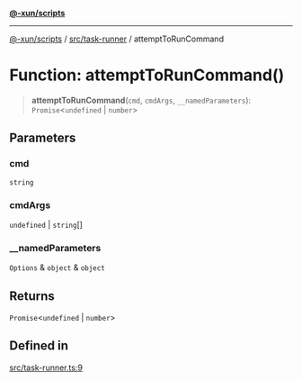 [**@-xun/scripts**](../../../README.md)

***

[@-xun/scripts](../../../README.md) / [src/task-runner](../README.md) / attemptToRunCommand

# Function: attemptToRunCommand()

> **attemptToRunCommand**(`cmd`, `cmdArgs`, `__namedParameters`): `Promise`\<`undefined` \| `number`\>

## Parameters

### cmd

`string`

### cmdArgs

`undefined` | `string`[]

### \_\_namedParameters

`Options` & `object` & `object`

## Returns

`Promise`\<`undefined` \| `number`\>

## Defined in

[src/task-runner.ts:9](https://github.com/Xunnamius/xscripts/blob/28c221bb8a859e69003ba2447e3f5763dc92a0ec/src/task-runner.ts#L9)
